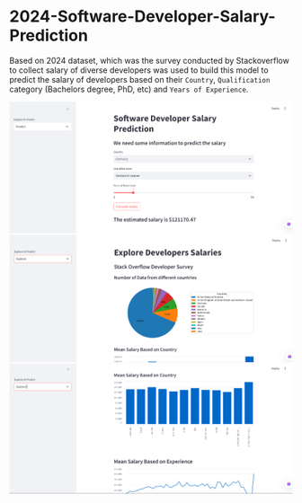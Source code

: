 # 2024-Software-Developer-Salary-Prediction

Based on 2024 dataset, which was the survey conducted by Stackoverflow to collect salary of diverse developers was used to build this model to predict the salary of developers based on their `Country`, `Qualification` category (Bachelors degree, PhD, etc) and `Years of Experience`. 

<div align="center">
  <img src="streamlit_screenshots/predict_dashboard.png">
  <img src="streamlit_screenshots/explore_dashboard1.png">
  <img src="streamlit_screenshots/explore_dashboard2.png">
</div>
